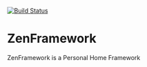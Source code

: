 [![Build Status](https://travis-ci.org/mkakpabla/ZenFramework.svg?branch=master)](https://travis-ci.org/mkakpabla/ZenFramework)
# ZenFramework
ZenFramework is a Personal Home Framework




